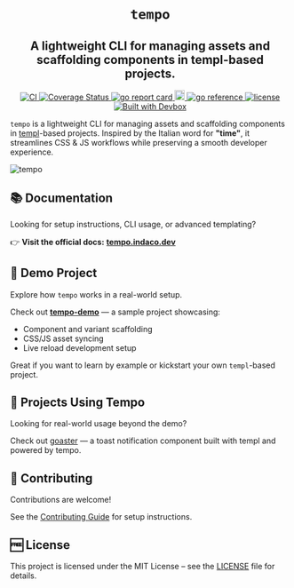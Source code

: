 <h1 align="center">
  <code>tempo</code>
</h1>
<h2 align="center" style="font-size: 1.5em;">
  A lightweight CLI for managing assets and scaffolding components in templ-based projects.
</h2>
<p align="center">
    <a href="https://github.com/indaco/tempo/actions/workflows/ci.yml" target="_blank">
      <img src="https://github.com/indaco/tempo/actions/workflows/ci.yml/badge.svg" alt="CI" />
    </a>
    <a href="https://coveralls.io/github/indaco/tempo?branch=main" target="_blank">
      <img src="https://coveralls.io/repos/github/indaco/tempo/badge.svg?branch=main" alt="Coverage Status" />
    </a>
    <a href="https://goreportcard.com/report/github.com/indaco/tempo" target="_blank">
      <img src="https://goreportcard.com/badge/github.com/indaco/tempo" alt="go report card" />
    </a>
   <a href="https://badge.fury.io/gh/indaco%2Ftempo" target="_blank">
    <img src="https://badge.fury.io/gh/indaco%2Ftempo.svg" alt="version" height="18" />
   </a>
    <a href="https://pkg.go.dev/github.com/indaco/tempo/" target="_blank">
      <img src="https://pkg.go.dev/badge/github.com/indaco/tempo/.svg" alt="go reference" />
    </a>
    <a href="https://github.com/indaco/tempo/blob/main/LICENSE" target="_blank">
      <img src="https://img.shields.io/badge/license-mit-blue?style=flat-square&logo=none" alt="license" />
    </a>
    <a href="https://www.jetify.com/devbox/docs/contributor-quickstart/" target="_blank">
      <img src="https://www.jetify.com/img/devbox/shield_moon.svg" alt="Built with Devbox" />
    </a>
</p>

`tempo` is a lightweight CLI for managing assets and scaffolding components in [templ](https://templ.guide)-based projects.
Inspired by the Italian word for **"time"**, it streamlines CSS & JS workflows while preserving a smooth developer experience.

![tempo](https://raw.githubusercontent.com/indaco/tempo/gh-assets/demo.gif)

## 📚 Documentation

Looking for setup instructions, CLI usage, or advanced templating?

👉 **Visit the official docs:** [**tempo.indaco.dev**](https://tempo.indaco.dev)

## 🧪 Demo Project

Explore how `tempo` works in a real-world setup.

Check out [**tempo-demo**](https://github.com/indaco/tempo-demo) — a sample project showcasing:

- Component and variant scaffolding
- CSS/JS asset syncing
- Live reload development setup

Great if you want to learn by example or kickstart your own `templ`-based project.

## 🚀 Projects Using Tempo

Looking for real-world usage beyond the demo?

Check out [goaster](https://github.com/indaco/goaster) — a toast notification component built with templ and powered by tempo.

## 🤝 Contributing

Contributions are welcome!

See the [Contributing Guide](/CONTRIBUTING.md) for setup instructions.

## 🆓 License

This project is licensed under the MIT License – see the [LICENSE](./LICENSE) file for details.
